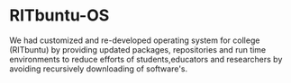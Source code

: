 # RITbuntu-OS
We had customized and re-developed operating system for college (RITbuntu) by providing updated packages, repositories and run time environments to reduce efforts of students,educators and researchers by avoiding recursively downloading of software's.
